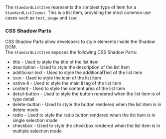 The `StandardListItem` represents the simplest type of item for a `StandardListItemst`. This is a list item, providing the most common use cases such as `text`, `image` and `icon`.

### CSS Shadow Parts

CSS Shadow Parts allow developers to style elements inside the Shadow DOM.  
The `StandardListItem` exposes the following CSS Shadow Parts:

- title - Used to style the title of the list item
- description - Used to style the description of the list item
- additional-text - Used to style the additionalText of the list item
- icon - Used to style the icon of the list item
- native-li - Used to style the main li tag of the list item
- content - Used to style the content area of the list item
- detail-button - Used to style the button rendered when the list item is of type detail
- delete-button - Used to style the button rendered when the list item is in delete mode
- radio - Used to style the radio button rendered when the list item is in single selection mode
- checkbox - Used to style the checkbox rendered when the list item is in multiple selection mode
